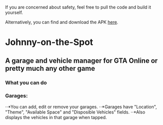 If you are concerned about safety, feel free to pull the code and build it yourself. 

Alternatively, you can find and download the APK [here](./apk/).

# Johnny-on-the-Spot
## A garage and vehicle manager for GTA Online or pretty much any other game

### What you can do

### Garages:
⋅⋅*You can add, edit or remove your garages.
⋅⋅*Garages have "Location", "Theme", "Available Space" and "Disposible Vehicles" fields.
⋅⋅*Also displays the vehicles in that garage when tapped.
